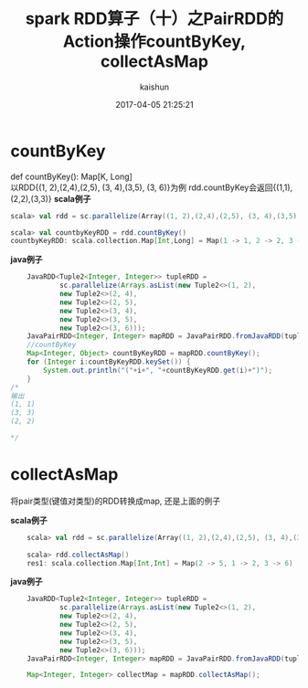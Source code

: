 ﻿---
title: spark RDD算子（十）之PairRDD的Action操作countByKey, collectAsMap
date: 2017-04-05 21:25:21
tags: [spark]
categories: [大数据,spark]
author: kaishun
id: 44
permalink: spark-rdd-10
---

# **countByKey**
def countByKey(): Map[K, Long]  
以RDD{(1, 2),(2,4),(2,5), (3, 4),(3,5), (3, 6)}为例  rdd.countByKey会返回{(1,1),(2,2),(3,3)}
**scala例子**
```scala
scala> val rdd = sc.parallelize(Array((1, 2),(2,4),(2,5), (3, 4),(3,5), (3, 6)))

scala> val countbyKeyRDD = rdd.countByKey()
countbyKeyRDD: scala.collection.Map[Int,Long] = Map(1 -> 1, 2 -> 2, 3 -> 3)
```
<!-- more -->
**java例子**  
```java
    JavaRDD<Tuple2<Integer, Integer>> tupleRDD =
            sc.parallelize(Arrays.asList(new Tuple2<>(1, 2),
            new Tuple2<>(2, 4),
            new Tuple2<>(2, 5),
            new Tuple2<>(3, 4),
            new Tuple2<>(3, 5),
            new Tuple2<>(3, 6)));
    JavaPairRDD<Integer, Integer> mapRDD = JavaPairRDD.fromJavaRDD(tupleRDD);
    //countByKey
    Map<Integer, Object> countByKeyRDD = mapRDD.countByKey();
    for (Integer i:countByKeyRDD.keySet()) {
        System.out.println("("+i+", "+countByKeyRDD.get(i)+")");
    }
/*
输出  
(1, 1)
(3, 3)
(2, 2)

*/
```

# **collectAsMap**
将pair类型(键值对类型)的RDD转换成map, 还是上面的例子

**scala例子**
```scala
    scala> val rdd = sc.parallelize(Array((1, 2),(2,4),(2,5), (3, 4),(3,5), (3, 6)))
    
    scala> rdd.collectAsMap()
    res1: scala.collection.Map[Int,Int] = Map(2 -> 5, 1 -> 2, 3 -> 6)
```

**java例子**  
```java
    JavaRDD<Tuple2<Integer, Integer>> tupleRDD =
            sc.parallelize(Arrays.asList(new Tuple2<>(1, 2),
            new Tuple2<>(2, 4),
            new Tuple2<>(2, 5),
            new Tuple2<>(3, 4),
            new Tuple2<>(3, 5),
            new Tuple2<>(3, 6)));
    JavaPairRDD<Integer, Integer> mapRDD = JavaPairRDD.fromJavaRDD(tupleRDD);

    Map<Integer, Integer> collectMap = mapRDD.collectAsMap();
```